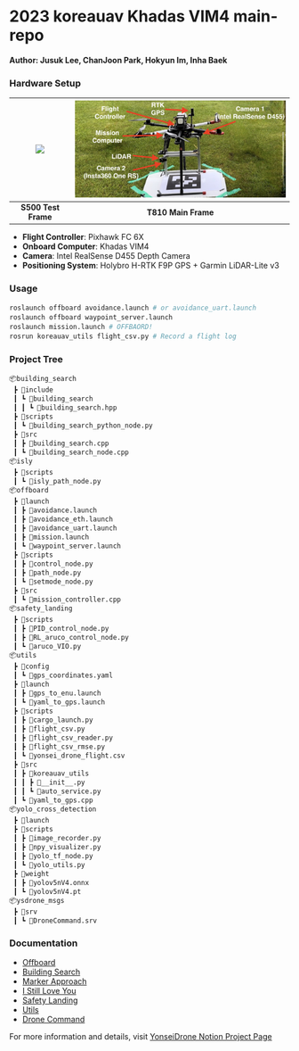 # 2023 koreauav Khadas VIM4 main-repo
**Author: Jusuk Lee, ChanJoon Park, Hokyun Im, Inha Baek**

### Hardware Setup
| <img src="docs/s500.png" width="500" /> | <img src="docs/t810.jpg" width="500"/> |
|:--:|:--:|
|**S500 Test Frame**|**T810 Main Frame**|
- **Flight Controller**: Pixhawk FC 6X
- **Onboard Computer**: Khadas VIM4
- **Camera**: Intel RealSense D455 Depth Camera
- **Positioning System**: Holybro H-RTK F9P GPS + Garmin LiDAR-Lite v3

### Usage
```bash
roslaunch offboard avoidance.launch # or avoidance_uart.launch
roslaunch offboard waypoint_server.launch
roslaunch mission.launch # OFFBAORD!
rosrun koreauav_utils flight_csv.py # Record a flight log
```

### Project Tree
```
📦building_search
 ┣ 📂include
 ┃ ┗ 📂building_search
 ┃ ┃ ┗ 📜building_search.hpp
 ┣ 📂scripts
 ┃ ┗ 📜building_search_python_node.py
 ┣ 📂src
 ┃ ┣ 📜building_search.cpp
 ┃ ┗ 📜building_search_node.cpp
📦isly
 ┣ 📂scripts
 ┃ ┗ 📜isly_path_node.py
📦offboard
 ┣ 📂launch
 ┃ ┣ 📜avoidance.launch
 ┃ ┣ 📜avoidance_eth.launch
 ┃ ┣ 📜avoidance_uart.launch
 ┃ ┣ 📜mission.launch
 ┃ ┗ 📜waypoint_server.launch
 ┣ 📂scripts
 ┃ ┣ 📜control_node.py
 ┃ ┣ 📜path_node.py
 ┃ ┗ 📜setmode_node.py
 ┣ 📂src
 ┃ ┗ 📜mission_controller.cpp
📦safety_landing
 ┣ 📂scripts
 ┃ ┣ 📜PID_control_node.py
 ┃ ┣ 📜RL_aruco_control_node.py
 ┃ ┗ 📜aruco_VIO.py
📦utils
 ┣ 📂config
 ┃ ┗ 📜gps_coordinates.yaml
 ┣ 📂launch
 ┃ ┣ 📜gps_to_enu.launch
 ┃ ┗ 📜yaml_to_gps.launch
 ┣ 📂scripts
 ┃ ┣ 📜cargo_launch.py
 ┃ ┣ 📜flight_csv.py
 ┃ ┣ 📜flight_csv_reader.py
 ┃ ┣ 📜flight_csv_rmse.py
 ┃ ┗ 📜yonsei_drone_flight.csv
 ┣ 📂src
 ┃ ┣ 📂koreauav_utils
 ┃ ┃ ┣ 📜__init__.py
 ┃ ┃ ┗ 📜auto_service.py
 ┃ ┗ 📜yaml_to_gps.cpp
📦yolo_cross_detection
 ┣ 📂launch
 ┣ 📂scripts
 ┃ ┣ 📜image_recorder.py
 ┃ ┣ 📜npy_visualizer.py
 ┃ ┣ 📜yolo_tf_node.py
 ┃ ┗ 📜yolo_utils.py
 ┣ 📂weight
 ┃ ┣ 📜yolov5nV4.onnx
 ┃ ┗ 📜yolov5nV4.pt
📦ysdrone_msgs
 ┣ 📂srv
 ┃ ┗ 📜DroneCommand.srv
```

### Documentation

- [Offboard](./offboard/README.md)
- [Building Search](./building_search/README.md)
- [Marker Approach](./yolo_cross_detection/README.md)
- [I Still Love You](./isly/README.md)
- [Safety Landing](./safety_landing/README.md)
- [Utils](./utils/README.md)
- [Drone Command](./ysdrone_msgs/README.md)

For more information and details, visit [YonseiDrone Notion Project Page](https://www.notion.so/yonseidrone/EMBARGOED-3-846677f5383842c79134588fdd9a5aba?pvs=4)